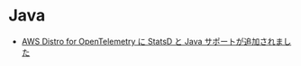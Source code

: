 # Java


- [AWS Distro for OpenTelemetry に StatsD と Java サポートが追加されました][statsd-adot]

[statsd-adot]: https://aws.amazon.com/blogs/opensource/aws-distro-for-opentelemetry-adds-statsd-and-java-support/
